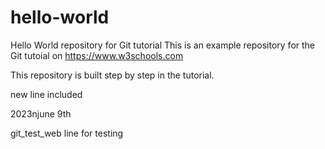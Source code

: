 # hello-world
Hello World repository for Git tutorial
This is an example repository for the Git tutoial on https://www.w3schools.com

This repository is built step by step in the tutorial.

new line included

2023njune 9th

git_test_web line for testing
